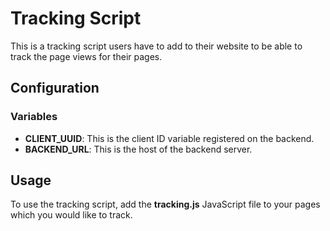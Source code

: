 # Tracking Script

This is a tracking script users have to add to their website to be able to track the page views for their pages.

## Configuration

### Variables

- **CLIENT_UUID**: This is the client ID variable registered on the backend.
- **BACKEND_URL**: This is the host of the backend server.

## Usage

To use the tracking script, add the **tracking.js** JavaScript file to your pages which you would like to track.
